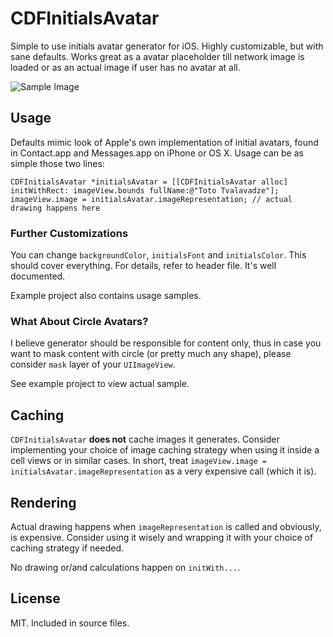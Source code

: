 # CDFInitialsAvatar

Simple to use initials avatar generator for iOS. Highly customizable, but with sane defaults. Works great as a avatar placeholder till network image is loaded or as an actual image if user has no avatar at all.

![Sample Image](http://totocaster.s3.amazonaws.com/public/cdfinitialsavatar_sample_screen.png)

## Usage

Defaults mimic look of Apple's own implementation of initial avatars, found in  Contact.app and Messages.app on iPhone or OS X. Usage can be as simple those two lines:

```objc
CDFInitialsAvatar *initialsAvatar = [[CDFInitialsAvatar alloc] initWithRect: imageView.bounds fullName:@"Toto Tvalavadze"];
imageView.image = initialsAvatar.imageRepresentation; // actual drawing happens here
```

### Further Customizations

You can change `backgroundColor`, `initialsFont` and `initialsColor`. This should cover everything. For details, refer to header file. It's well documented.

Example project also contains usage samples.

### What About Circle Avatars?

I believe generator should be responsible for content only, thus in case you want to mask content with circle (or pretty much any shape), please consider `mask` layer of your `UIImageView`.

See example project to view actual sample.

## Caching

`CDFInitialsAvatar` **does not** cache images it generates. Consider implementing your choice of image caching strategy when using it inside a cell views or in similar cases. In short, treat `imageView.image = initialsAvatar.imageRepresentation` as a very expensive call (which it is).

## Rendering

Actual drawing happens when `imageRepresentation` is called and obviously, is expensive. Consider using it wisely and wrapping it with your choice of caching strategy if needed.

No drawing or/and calculations happen on `initWith...`.

## License

MIT. Included in source files.
